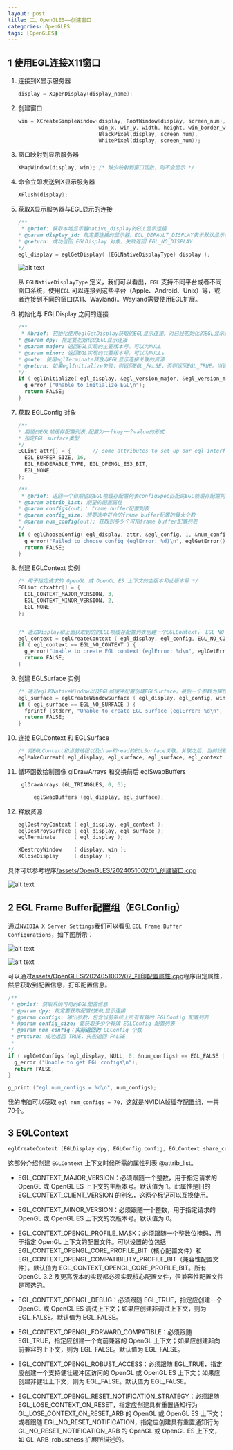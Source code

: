```yaml
---
layout: post
title: 二、OpenGLES——创建窗口
categories: OpenGLES
tags: [OpenGLES]
---
```


## 1 使用EGL连接X11窗口

1. 连接到X显示服务器 
    ```c
    display = XOpenDisplay(display_name);
    ```

2. 创建窗口
    ```c
    win = XCreateSimpleWindow(display, RootWindow(display, screen_num),
                              win_x, win_y, width, height, win_border_width,
                              BlackPixel(display, screen_num),
                              WhitePixel(display, screen_num));
    ```

3. 窗口映射到显示服务器

    ```c
    XMapWindow(display, win); /* 缺少映射到窗口函数，则不会显示 */
    ```

4. 命令立即发送到X显示服务器
    ```c
    XFlush(display);
    ```

5. 获取X显示服务器与EGL显示的连接

    ```c
    /**
     * @brief: 获取本地显示器native_display的EGL显示连接
    * @param display_id: 指定要连接的显示器。EGL_DEFAULT_DISPLAY表示默认显示器
    * @return: 成功返回 EGLDisplay 对象，失败返回 EGL_NO_DISPLAY
    */
    egl_display = eglGetDisplay( (EGLNativeDisplayType) display );
    ```

    ![alt text](/assets/OpenGLES/2024051002/image/image-3.png)

    从 `EGLNativeDisplayType` 定义，我们可以看出，`EGL` 支持不同平台或者不同窗口系统，使用`EGL` 可以连接到这些平台（Apple、Android、Unix）等，或者连接到不同的窗口(X11、Wayland)。Wayland需要使用EGL扩展。


6. 初始化与 EGLDisplay 之间的连接
    ```c
    /**
     * @brief: 初始化使用eglGetDisplay获取的EGL显示连接。对已经初始化的EGL显示连接进行初始化除了返回版本号外没有任何效果
    * @param dpy: 指定要初始化的EGL显示连接
    * @param major: 返回EGL实现的主要版本号。可以为NULL
    * @param minor: 返回EGL实现的次要版本号。可以为NULLs
    * @note: 使用eglTerminate释放与EGL显示连接关联的资源
    * @return: 如果eglInitialize失败，则返回EGL_FALSE，否则返回EGL_TRUE。当返回EGL_FALSE时，major和minor不会被修改。
    */
    if ( eglInitialize( egl_display, &egl_version_major, &egl_version_minor) == EGL_FALSE || eglGetError() != EGL_SUCCESS) {
      g_error ("Unable to initialize EGL\n");
      return FALSE;
    }
    ```

7. 获取 EGLConfig 对象
    ```c
    /**
    * 期望的EGL帧缓存配置列表,配置为一个key一个value的形式 
    * 指定EGL surface类型
    */
    EGLint attr[] = {       // some attributes to set up our egl-interface
      EGL_BUFFER_SIZE, 16,
      EGL_RENDERABLE_TYPE, EGL_OPENGL_ES3_BIT,
      EGL_NONE
    };

    /**
     * @brief: 返回一个和期望的EGL帧缓存配置列表configSpec匹配的EGL帧缓存配置列表，存储在eglConfig中
    * @param attrib_list: 期望的配置属性
    * @param configs(out)： frame buffer配置列表
    * @param config_size: 想要选中符合的frame buffer配置的最大个数
    * @param num_config(out): 获取到多少个可用frame buffer配置列表
    */
    if ( eglChooseConfig( egl_display, attr, &egl_config, 1, &num_configs ) == EGL_FALSE ) {
      g_error("Failed to choose config (eglError: %d)\n", eglGetError());
      return FALSE;
    }
    ```


6. 创建 EGLContext 实例
    ```c
    /* 用于指定请求的 OpenGL 或 OpenGL ES 上下文的主版本和此版本号 */
    EGLint ctxattr[] = { 
      EGL_CONTEXT_MAJOR_VERSION, 3, 
      EGL_CONTEXT_MINOR_VERSION, 2, 
      EGL_NONE 
    };


    /* 通过Display和上面获取到的的EGL帧缓存配置列表创建一个EGLContext， EGL_NO_CONTEXT表示不需要多个设备共享上下文 */
    egl_context = eglCreateContext ( egl_display, egl_config, EGL_NO_CONTEXT, ctxattr );
    if ( egl_context == EGL_NO_CONTEXT ) {
      g_error("Unable to create EGL context (eglError: %d\n", eglGetError());
      return FALSE;
    }
    ```

7. 创建 EGLSurface 实例
    ```c
    /* 通过egl和NativeWindow以及EGL帧缓冲配置创建EGLSurface。最后一个参数为属性信息，0表示不需要属性) */
    egl_surface = eglCreateWindowSurface ( egl_display, egl_config, win, NULL );
    if ( egl_surface == EGL_NO_SURFACE ) {
      fprintf (stderr, "Unable to create EGL surface (eglError: %d\n", eglGetError());
      return FALSE;
    }
    ```

8. 连接 EGLContext 和 EGLSurface
    ```c
    /* 将EGLContext和当前线程以及draw和read的EGLSurface关联，关联之后，当前线程就成为了OpenGL es的渲染线程 */
    eglMakeCurrent( egl_display, egl_surface, egl_surface, egl_context );
    ```

9. 循环函数绘制图像 glDrawArrays 和交换前后 eglSwapBuffers
   ```c
    glDrawArrays (GL_TRIANGLES, 0, 6);

		eglSwapBuffers (egl_display, egl_surface);
   ```

10. 释放资源

    ```c
    eglDestroyContext ( egl_display, egl_context );
    eglDestroySurface ( egl_display, egl_surface );
    eglTerminate      ( egl_display );

    XDestroyWindow    ( display, win );
    XCloseDisplay     ( display );
    ```

具体可以参考程序[/assets/OpenGLES/2024051002/01_创建窗口.cpp](/assets/OpenGLES/2024051002/01_创建窗口.cpp)

![alt text](/assets/OpenGLES/2024051002/image/image-2.png)

## 2 EGL Frame Buffer配置组（EGLConfig）

通过`NVIDIA X Server Settings`我们可以看见 `EGL Frame Buffer Configurations`，如下图所示：

![alt text](/assets/OpenGLES/2024051002/image/image.png)

![alt text](/assets/OpenGLES/2024051002/image/image-1.png)

可以通过[assets/OpenGLES/2024051002/02_打印配置属性.cpp](/assets/OpenGLES/2024051002/02_打印配置属性.cpp)程序设定属性，然后获取到配置信息，打印配置信息。

```c
/**
 * @brief: 获取系统可用的EGL配置信息
 * @param dpy: 指定要获取配置的EGL显示连接
 * @param configs: 输出参数，包含当前系统上所有有效的 EGLConfig 配置列表
 * @param config_size: 要获取多少个有效 EGLConfig 配置列表
 * @param num_config：实际返回的 GLConfig 个数
 * @return: 成功返回 TRUE，失败返回 FALSE
 * 
*/
if ( eglGetConfigs (egl_display, NULL, 0, &num_configs) == EGL_FALSE || eglGetError() != EGL_SUCCESS) {
  g_error ("Unable to get EGL configs\n");
  return FALSE;
}

g_print ("egl num_configs = %d\n", num_configs);

```

我的电脑可以获取 `egl num_configs = 70`，这就是NVIDIA帧缓存配置组，一共70个。

## 3 EGLContext
```c
eglCreateContext (EGLDisplay dpy, EGLConfig config, EGLContext share_context, const EGLint *attrib_list);
```
这部分介绍创建 `EGLContext` 上下文时候所需的属性列表 @attrib_list。

- EGL_CONTEXT_MAJOR_VERSION：必须跟随一个整数，用于指定请求的 OpenGL 或 OpenGL ES 上下文的主版本号。默认值为 1。此属性是旧的 EGL_CONTEXT_CLIENT_VERSION 的别名，这两个标记可以互换使用。

- EGL_CONTEXT_MINOR_VERSION：必须跟随一个整数，用于指定请求的 OpenGL 或 OpenGL ES 上下文的次版本号。默认值为 0。

- EGL_CONTEXT_OPENGL_PROFILE_MASK：必须跟随一个整数位掩码，用于指定 OpenGL 上下文的配置文件。可以设置的位包括 EGL_CONTEXT_OPENGL_CORE_PROFILE_BIT（核心配置文件）和 EGL_CONTEXT_OPENGL_COMPATIBILITY_PROFILE_BIT（兼容性配置文件）。默认值为 EGL_CONTEXT_OPENGL_CORE_PROFILE_BIT。所有 OpenGL 3.2 及更高版本的实现都必须实现核心配置文件，但兼容性配置文件是可选的。

- EGL_CONTEXT_OPENGL_DEBUG：必须跟随 EGL_TRUE，指定应创建一个 OpenGL 或 OpenGL ES 调试上下文；如果应创建非调试上下文，则为 EGL_FALSE。默认值为 EGL_FALSE。

- EGL_CONTEXT_OPENGL_FORWARD_COMPATIBLE：必须跟随 EGL_TRUE，指定应创建一个向前兼容的 OpenGL 上下文；如果应创建非向前兼容的上下文，则为 EGL_FALSE。默认值为 EGL_FALSE。

- EGL_CONTEXT_OPENGL_ROBUST_ACCESS：必须跟随 EGL_TRUE，指定应创建一个支持健壮缓冲区访问的 OpenGL 或 OpenGL ES 上下文；如果应创建非健壮上下文，则为 EGL_FALSE。默认值为 EGL_FALSE。

- EGL_CONTEXT_OPENGL_RESET_NOTIFICATION_STRATEGY：必须跟随 EGL_LOSE_CONTEXT_ON_RESET，指定应创建具有重置通知行为 GL_LOSE_CONTEXT_ON_RESET_ARB 的 OpenGL 或 OpenGL ES 上下文；或者跟随 EGL_NO_RESET_NOTIFICATION，指定应创建具有重置通知行为 GL_NO_RESET_NOTIFICATION_ARB 的 OpenGL 或 OpenGL ES 上下文，如 GL_ARB_robustness 扩展所描述的。